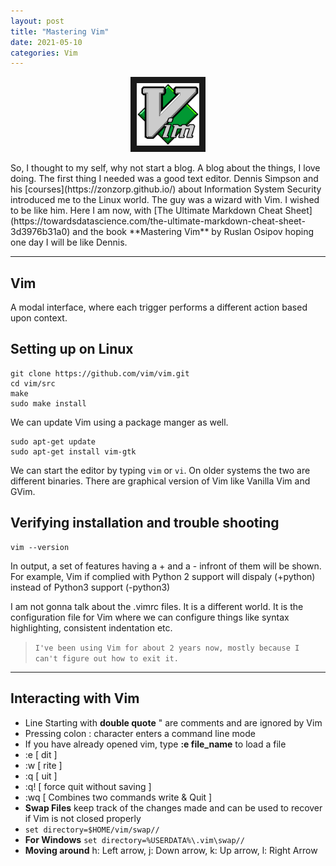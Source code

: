 ```yaml
---
layout: post
title: "Mastering Vim"
date: 2021-05-10
categories: Vim
---
```


<p align="center">
<!--- <img src="https://miro.medium.com/max/1022/0*6ve47nqg93ZzZxws.png" width="100" height="100" border="10"/> --->
<img src="/assets/VIM.png" width="100" height="100" border="10"/>
</p>
So, I thought to my self, why not start a blog. A blog about the things, I love doing. The first thing I needed was a good text editor. Dennis Simpson and his [courses](https://zonzorp.github.io/) about Information System Security introduced me to the Linux world. The guy was a wizard with Vim. I wished to be like him. Here I am now, with [The Ultimate Markdown Cheat Sheet](https://towardsdatascience.com/the-ultimate-markdown-cheat-sheet-3d3976b31a0) and the book **Mastering Vim** by Ruslan Osipov hoping one day I will be like Dennis.

***
## Vim
A modal interface, where each trigger performs a different action based upon context. 

## Setting up on Linux
```
git clone https://github.com/vim/vim.git
cd vim/src
make
sudo make install
```
We can update Vim using a package manger as well.
```
sudo apt-get update
sudo apt-get install vim-gtk
```
We can start the editor by typing `vim` or `vi`. On older systems the two are different binaries. There are graphical version of Vim like Vanilla Vim and GVim. 
## Verifying installation and trouble shooting
```
vim --version
```
In output, a set of features having a + and a - infront of them will be shown. For example, Vim if complied with Python 2 support will dispaly (+python) instead of Python3 support (-python3)

I am not gonna talk about the .vimrc files. It is a different world. It is the configuration file for Vim where we can configure things like syntax highlighting, consistent indentation etc.
>`I've been using Vim for about 2 years now, mostly because I can't figure out how to exit it.`

***
 
## Interacting with Vim
* Line Starting with **double quote** " are comments and are ignored by Vim
* Pressing colon : character enters a command line mode
* If you have already opened vim, type **:e file_name** to load a file
* :e [ dit ]
* :w [ rite ]
* :q [ uit ]
* :q! [ force quit without saving ] 
* :wq [ Combines two commands write & Quit ]
* **Swap Files** keep track of the changes made and can be used to recover if Vim is not closed properly
* `set directory=$HOME/vim/swap//`
* **For Windows** `set directory=%USERDATA%\.vim\swap//`
* **Moving around** h: Left arrow, j: Down arrow, k: Up arrow, l: Right Arrow